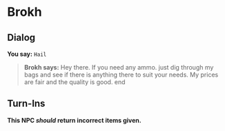 # Brokh
## Dialog

**You say:** `Hail`



>**Brokh says:** Hey there. If you need any ammo. just dig through my bags and see if there is anything there to suit your needs. My prices are fair and the quality is good.
end

## Turn-Ins



**This NPC *should* return incorrect items given.**





